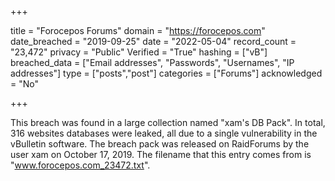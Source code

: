 +++

title = "Forocepos Forums"
domain = "https://forocepos.com"
date_breached = "2019-09-25"
date = "2022-05-04"
record_count = "23,472"
privacy = "Public"
Verified = "True"
hashing = ["vB"]
breached_data = ["Email addresses", "Passwords", "Usernames", "IP addresses"]
type = ["posts","post"]
categories = ["Forums"]
acknowledged = "No"


+++


This breach was found in a large collection named "xam's DB Pack". In total, 316 websites databases were leaked, all due to a single vulnerability in the vBulletin software. The breach pack was released on RaidForums by the user xam on October 17, 2019. The filename that this entry comes from is "www.forocepos.com_23472.txt".

